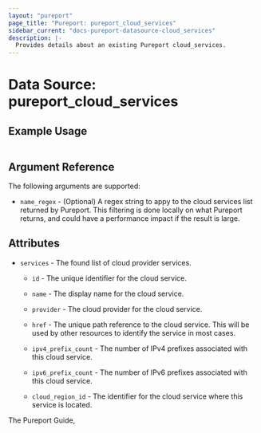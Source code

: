 ```yaml
---
layout: "pureport"
page_title: "Pureport: pureport_cloud_services"
sidebar_current: "docs-pureport-datasource-cloud_services"
description: |-
  Provides details about an existing Pureport cloud_services.
---
```


# Data Source: pureport\_cloud\_services

## Example Usage

```hcl
```

## Argument Reference

The following arguments are supported:

* `name_regex` - (Optional) A regex string to appy to the cloud services list returned by Pureport. This
  filtering is done locally on what Pureport returns, and could have a performance impact if the
  result is large.

## Attributes

* `services` - The found list of cloud provider services.

    * `id` - The unique identifier for the cloud service.

    * `name` - The display name for the cloud service.

    * `provider` - The cloud provider for the cloud service.

    * `href` - The unique path reference to the cloud service. This will be used by other resources to identify the service in most cases.

    * `ipv4_prefix_count` - The number of IPv4 prefixes associated with this cloud service.

    * `ipv6_prefix_count` - The number of IPv6 prefixes associated with this cloud service.

    * `cloud_region_id` - The identifier for the cloud service where this service is located.

The Pureport Guide, []()
